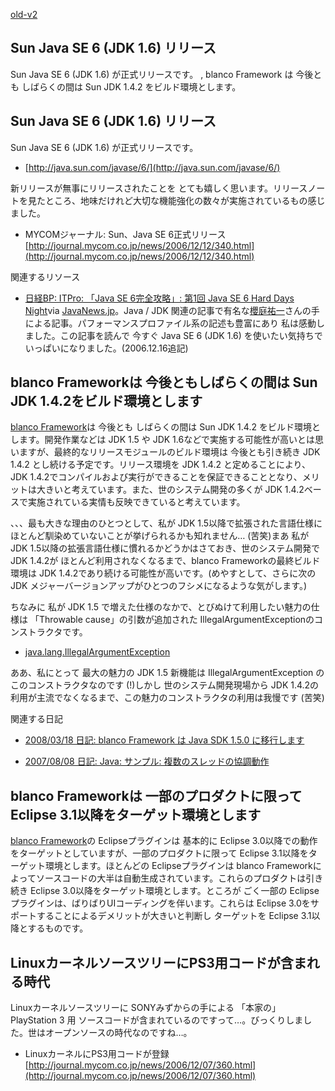[old-v2](ig061212-orig.html)

## Sun Java SE 6 (JDK 1.6) リリース

Sun Java SE 6 (JDK 1.6) が正式リリースです。 , blanco Framework は 今後とも しばらくの間は Sun JDK 1.4.2 をビルド環境とします。


## Sun Java SE 6 (JDK 1.6) リリース

Sun Java SE 6 (JDK 1.6) が正式リリースです。

* [http://java.sun.com/javase/6/](http://java.sun.com/javase/6/)

新リリースが無事にリリースされたことを とても嬉しく思います。リリースノートを見たところ、地味だけれど大切な機能強化の数々が実施されているもの感じました。

* MYCOMジャーナル: Sun、Java SE 6正式リリース
  [http://journal.mycom.co.jp/news/2006/12/12/340.html](http://journal.mycom.co.jp/news/2006/12/12/340.html)

関連するリソース

* [日経BP: ITPro: 「Java SE 6完全攻略」: 第1回 Java SE 6 Hard Days Night](http://itpro.nikkeibp.co.jp/article/COLUMN/20060929/249350/)via [JavaNews.jp](http://javanews.jp/)。Java / JDK 関連の記事で有名な[櫻庭祐一](http://www.javainthebox.net/)さんの手による記事。パフォーマンスプロファイル系の記述も豊富にあり 私は感動しました。この記事を読んで 今すぐ Java SE 6 (JDK
  1.6) を使いたい気持ちでいっぱいになりました。(2006.12.16追記)

## blanco Frameworkは 今後ともしばらくの間は Sun JDK 1.4.2をビルド環境とします

[blanco Framework](http://www.igapyon.jp/blanco/blanco.ja.html)は 今後とも しばらくの間は Sun JDK 1.4.2 をビルド環境とします。開発作業などは JDK 1.5 や JDK 1.6などで実施する可能性が高いとは思いますが、最終的なリリースモジュールのビルド環境は 今後とも引き続き JDK 1.4.2 とし続ける予定です。リリース環境を JDK 1.4.2 と定めることにより、JDK 1.4.2でコンパイルおよび実行ができることを保証できることとなり、メリットは大きいと考えています。また、世のシステム開発の多くが JDK 1.4.2ベースで実施されている実情も反映できていると考えています。

、、、最も大きな理由のひとつとして、私が JDK 1.5以降で拡張された言語仕様に ほとんど馴染めていないことが挙げられるかも知れません… (苦笑)まあ 私が JDK 1.5以降の拡張言語仕様に慣れるかどうかはさておき、世のシステム開発で JDK 1.4.2が ほとんど利用されなくなるまで、blanco
Frameworkの最終ビルド環境は JDK 1.4.2であり続ける可能性が高いです。(めやすとして、さらに次の JDK メジャーバージョンアップがひとつのフシメになるような気がします。)

ちなみに 私が JDK 1.5 で増えた仕様のなかで、とびぬけて利用したい魅力の仕様は 「Throwable cause」の引数が追加された
IllegalArgumentExceptionのコンストラクタです。

* [java.lang.IllegalArgumentException](http://java.sun.com/j2se/1.5.0/ja/docs/ja/api/java/lang/IllegalArgumentException.html#IllegalArgumentException(java.lang.String,%20java.lang.Throwable))

ああ、私にとって 最大の魅力の JDK 1.5 新機能は IllegalArgumentException の このコンストラクタなのです (!)しかし 世のシステム開発現場から JDK 1.4.2の利用が主流でなくなるまで、この魅力のコンストラクタの利用は我慢です (苦笑)

関連する日記

* [2008/03/18 日記: blanco Framework は Java SDK 1.5.0 に移行します](../2008/ig080318.html)
  
* [2007/08/08 日記: Java: サンプル: 複数のスレッドの協調動作](../2007/ig070808.html)

## blanco Frameworkは 一部のプロダクトに限って Eclipse 3.1以降をターゲット環境とします

[blanco Framework](http://www.igapyon.jp/blanco/blanco.ja.html)の Eclipseプラグインは 基本的に Eclipse 3.0以降での動作をターゲットとしていますが、一部のプロダクトに限って
Eclipse 3.1以降をターゲット環境とします。ほとんどの Eclipseプラグインは blanco Frameworkによってソースコードの大半は自動生成されています。これらのプロダクトは引き続き Eclipse 3.0以降をターゲット環境とします。ところが ごく一部の Eclipseプラグインは、ばりばりUIコーディングを伴います。これらは
Eclipse 3.0をサポートすることによるデメリットが大きいと判断し ターゲットを Eclipse 3.1以降とするものです。

## LinuxカーネルソースツリーにPS3用コードが含まれる時代

Linuxカーネルソースツリーに SONYみずからの手による 「本家の」 PlayStation 3 用 ソースコードが含まれているのですって…。びっくりしました。世はオープンソースの時代なのですね…。

* LinuxカーネルにPS3用コードが登録
  [http://journal.mycom.co.jp/news/2006/12/07/360.html](http://journal.mycom.co.jp/news/2006/12/07/360.html)